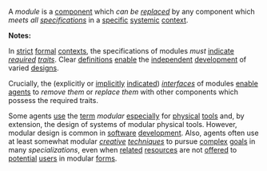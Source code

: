 A *module* is a [component](https://github.com/gcassel/Modular-Organization-Terminology/blob/master/terms/component.md) which *can be [replaced](https://github.com/gcassel/Modular-Organization-Terminology/blob/master/terms/replace.md)* by any component which *meets all [specifications](https://github.com/gcassel/Modular-Organization-Terminology/blob/master/terms/specification.md)* in a [specific](https://github.com/gcassel/Modular-Organization-Terminology/blob/master/terms/specific.md) [systemic](https://github.com/gcassel/Modular-Organization-Terminology/blob/master/terms/system.md) [context](https://github.com/gcassel/Modular-Organization-Terminology/blob/master/terms/context.md).  
 
**Notes:**

In [strict](https://github.com/gcassel/Modular-Organization-Terminology/blob/master/terms/strict.md) [formal](https://github.com/gcassel/Modular-Organization-Terminology/blob/master/terms/form.md) [contexts](https://github.com/gcassel/Modular-Organization-Terminology/blob/master/terms/context.md), the specifications of modules *must* [indicate](https://github.com/gcassel/Modular-Organization-Terminology/blob/master/terms/indicate.md) *[required](https://github.com/gcassel/Modular-Organization-Terminology/blob/master/terms/require.md) [traits](https://github.com/gcassel/Modular-Organization-Terminology/blob/master/terms/trait.md)*.  Clear [definitions](https://github.com/gcassel/Modular-Organization-Terminology/blob/master/terms/define.md) [enable](https://github.com/gcassel/Modular-Organization-Terminology/blob/master/terms/enable.md) the [independent](https://github.com/gcassel/Modular-Organization-Terminology/blob/master/terms/independent.md) [development](https://github.com/gcassel/Modular-Organization-Terminology/blob/master/terms/develop.md) of varied [designs](https://github.com/gcassel/Modular-Organization-Terminology/blob/master/terms/design.md).  

Crucially, the (explicitly or [implicitly](https://github.com/gcassel/Modular-Organization-Terminology/blob/master/terms/imply.md) [indicated](https://github.com/gcassel/Modular-Organization-Terminology/blob/master/terms/indicate.md)) *[interfaces](https://github.com/gcassel/Modular-Organization-Terminology/blob/master/terms/interface.md)* of modules [enable](https://github.com/gcassel/Modular-Organization-Terminology/blob/master/terms/enable.md) [agents](https://github.com/gcassel/Modular-Organization-Terminology/blob/master/terms/agent.md) to *remove them* or *replace them* with other components which possess the required traits.
 
Some agents [use](https://github.com/gcassel/Modular-Organization-Terminology/blob/master/terms/use.md) the [term](https://github.com/gcassel/Modular-Organization-Terminology/blob/master/terms/term.md) *modular* [especially](https://github.com/gcassel/Modular-Organization-Terminology/blob/master/terms/specialize.md) for [physical](https://github.com/gcassel/Modular-Organization-Terminology/blob/master/terms/physical.md) [tools](https://github.com/gcassel/Modular-Organization-Terminology/blob/master/terms/tool.md) and, by extension, the design of systems of modular physical tools.  However, modular design is common in [software](https://github.com/gcassel/Modular-Organization-Terminology/blob/master/terms/software.md) [development](https://github.com/gcassel/Modular-Organization-Terminology/blob/master/terms/development.md).  Also, agents often use at least somewhat modular *[creative](https://github.com/gcassel/Modular-Organization-Terminology/blob/master/terms/create.md) [techniques](https://github.com/gcassel/Modular-Organization-Terminology/blob/master/terms/technique.md)* to pursue [complex](https://github.com/gcassel/Modular-Organization-Terminology/blob/master/terms/complex.md) [goals](https://github.com/gcassel/Modular-Organization-Terminology/blob/master/terms/goal.md) in many *specializations*, even when [related](https://github.com/gcassel/Modular-Organization-Terminology/blob/master/terms/relationship.md) [resources](https://github.com/gcassel/Modular-Organization-Terminology/blob/master/terms/resource.md) are not [offered](https://github.com/gcassel/Modular-Organization-Terminology/blob/master/terms/offer.md) to [potential](https://github.com/gcassel/Modular-Organization-Terminology/blob/master/terms/potential.md) [users](https://github.com/gcassel/Modular-Organization-Terminology/blob/master/terms/user.md) in modular [forms](https://github.com/gcassel/Modular-Organization-Terminology/blob/master/terms/form.md).
